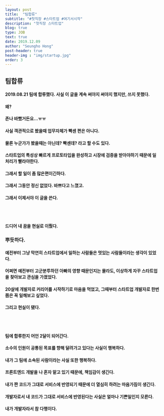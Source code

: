 ```yaml
---
layout: post
title:  "팀합류"
subtitle: "#첫직장 #스타트업 #여기서시작"
description: "첫직장 스타트업"
blog: true
type: JOB
text: true
date: 2019.12.09
author: "Seungho Hong"
post-header: true
header-img : "img/startup.jpg"
order: 3
---
```



## 팀합류


#### 2019.08.21 팀에 합류했다. 사실 이 글을 계속 써야지 써야지 했지만, 쓰지 못했다.

#### 왜?

#### 존나 바빴거든요...ㅠㅠ

#### 사실 객관적으로 봤을때 업무자체가 빡센 편은 아니다.

#### 물론 누군가가 봤을때는 아닌데? 빡센데? 라고 할 수도 있다.

#### 스타트업의 특성상 빠르게 프로토타입을 완성하고 시장에 검증을 받아야하기 때문에 일처리가 빨라야한다.

#### 그래서 할 일이 좀 많은편이긴하다.

#### 그래서 그동안 정신 없었다. 바쁘다고 느꼈고.

#### 그래서 이제서야 이 글을 쓴다.

<br/>
<br/>

#### 드디어 내 꿈을 현실로 이뤘다.

### 뿌듯하다.

#### 예전부터 그냥 막연히 스타트업에서 일하는 사람들은 멋있는 사람들이라는 생각이 있었다.

#### 어쩌면 예전부터 고군분투하던 아빠의 영향 때문인지는 몰라도, 이상하게 자꾸 스타트업을 찾아보고 관심을 가졌었다.

#### 20살에 개발자로 커리어를 시작하기로 마음을 먹었고, 그때부터 스타트업 개발자로 한번쯤은 꼭 일해보고 싶었다.

#### 그리고 현실이 됐다.

<br/>
<br/>

#### 팀에 합류한지 어언 2달이 되어간다.

#### 소수의 인원이 공통된 목표를 향해 달려가고 있다는 사실이 행복하다.

#### 내가 그 팀에 소속된 사람이라는 사실 또한 행복하다.

#### 프론트엔드 개발을 나 혼자 맡고 있기 때문에, 책임감이 생긴다.

#### 내가 짠 코드가 그대로 서비스에 반영되기 때문에 더 열심히 하려는 마음가짐이 생긴다.

#### 개발자로서 내 코드가 그대로 서비스에 반영된다는 사실은 얼마나 기쁜일인지 모른다.

#### 내가 개발자라서 참 다행이다.
